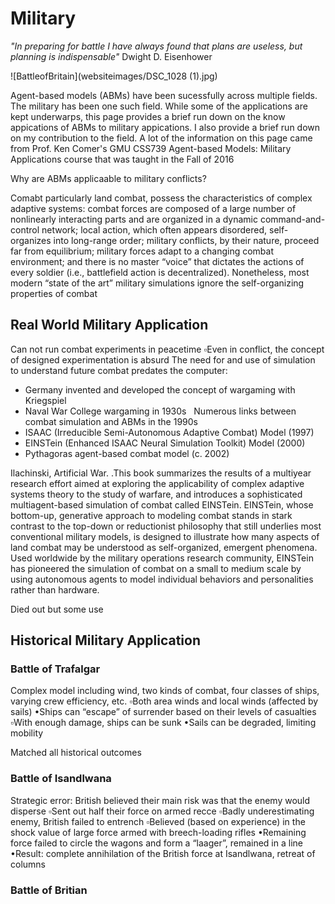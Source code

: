 # Military

_"In preparing for battle I have always found that plans are useless, but planning is indispensable"_ Dwight D. Eisenhower

![BattleofBritain](websiteimages/DSC_1028 (1).jpg)

Agent-based models (ABMs) have been sucessfully across multiple fields. The military has been one such field. While some of the applications are kept underwarps, this page provides a brief run down on the know appications of ABMs to military appications. I also provide a brief run down on my contribution to the field. A lot of the information on this page came from Prof. Ken Comer's GMU CSS739 Agent-based Models: Military Applications course that was taught in the Fall of 2016

Why are ABMs applicaable to military conflicts?

Comabt particularly land combat, possess the characteristics of complex adaptive systems: combat forces are composed of a large number of nonlinearly interacting parts and are organized in a dynamic command-and-control network; local action, which often appears disordered, self-organizes into long-range order; military conflicts, by their nature, proceed far from equilibrium; military forces adapt to a changing combat environment; and there is no master “voice” that dictates the actions of every soldier (i.e., battlefield action is decentralized). Nonetheless, most modern “state of the art” military simulations ignore the self-organizing properties of combat


## Real World Military Application

Can not run combat experiments in peacetime ▫Even in conflict, the concept of designed experimentation is absurd
The need for and use of simulation to understand future combat predates the computer:

  -  Germany invented and developed the concept of wargaming with Kriegspiel
  -  Naval War College wargaming in 1930s
  
Numerous links between combat simulation and ABMs in the 1990s  
   - ISAAC (Irreducible Semi-Autonomous Adaptive Combat) Model (1997) 
   - EINSTein (Enhanced ISAAC Neural Simulation Toolkit) Model (2000) 
   - Pythagoras agent-based combat model (c. 2002)
   
Ilachinski, Artificial War. .This book summarizes the results of a multiyear research effort aimed at exploring the applicability of complex adaptive systems theory to the study of warfare, and introduces a sophisticated multiagent-based simulation of combat called EINSTein. EINSTein, whose bottom-up, generative approach to modeling combat stands in stark contrast to the top-down or reductionist philosophy that still underlies most conventional military models, is designed to illustrate how many aspects of land combat may be understood as self-organized, emergent phenomena. Used worldwide by the military operations research community, EINSTein has pioneered the simulation of combat on a small to medium scale by using autonomous agents to model individual behaviors and personalities rather than hardware.

Died out but some use

## Historical Military Application


### Battle of Trafalgar

Complex model including wind, two kinds of combat, four classes of ships, varying crew efficiency, etc. ▫Both area winds and local winds (affected by sails) •Ships can “escape” of surrender based on their levels of casualties ▫With enough damage, ships can be sunk •Sails can be degraded, limiting mobility 

Matched all historical outcomes 

### Battle of Isandlwana

Strategic error: British believed their main risk was that the enemy would disperse ▫Sent out half their force on armed recce  ▫Badly underestimating enemy, British failed to entrench ▫Believed (based on experience) in the shock value of large force armed with breech-loading rifles •Remaining force failed to circle the wagons and form a “laager”, remained in a line •Result: complete annihilation of the British force at Isandlwana, retreat of columns

### Battle of Britian


